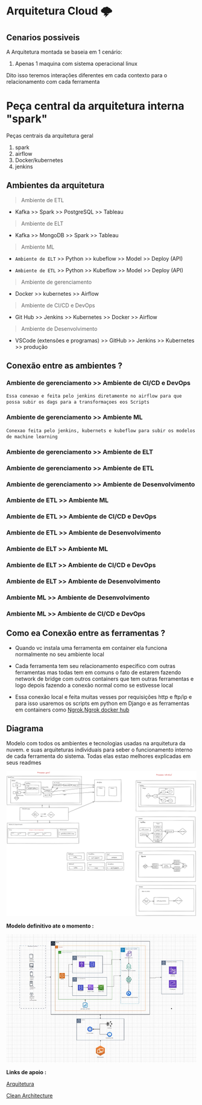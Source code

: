# Arquitetura Cloud 🌩

## **Cenarios possiveis**

A Arquitetura montada se baseia em 1 cenário:

1. Apenas 1 maquina com sistema operacional linux

Dito isso teremos interações diferentes em cada contexto para o relacionamento com cada ferramenta

# Peça central da arquitetura interna "spark"

Peças centrais da arquitetura geral

1. spark
2. airflow
3. Docker/kubernetes
4. jenkins

## **Ambientes da arquitetura**

> Ambiente de ETL

- Kafka >> Spark >> PostgreSQL >> Tableau

> Ambiente de ELT

- Kafka >> MongoDB >> Spark >> Tableau

> Ambiente ML

- `Ambiente de ELT` >> Python >> kubeflow >> Model >> Deploy (API)

- `Ambiente de ETL` >> Python >> Kubeflow >> Model >> Deploy (API)

> Ambiente de gerenciamento

- Docker >> kubernetes >> Airflow

> Ambiente de CI/CD e DevOps

- Git Hub >> Jenkins >> Kubernetes >> Docker >> Airflow

> Ambiente de Desenvolvimento

- VSCode (extensões e programas) >> GitHub >> Jenkins >> Kubernetes >> produção

## **Conexão entre as ambientes ?**

### Ambiente de gerenciamento >> Ambiente de CI/CD e DevOps

    Essa conexao e feita pelo jenkins diretamente no airflow para que possa subir os dags para a transformaçoes eos Scripts

### Ambiente de gerenciamento >> Ambiente ML

    Conexao feita pelo jenkins, kubernets e kubeflow para subir os modelos de machine learning

### Ambiente de gerenciamento >> Ambiente de ELT

### Ambiente de gerenciamento >> Ambiente de ETL

### Ambiente de gerenciamento >> Ambiente de Desenvolvimento

### Ambiente de ETL >> Ambiente ML

### Ambiente de ETL >> Ambiente de CI/CD e DevOps

### Ambiente de ETL >> Ambiente de Desenvolvimento

### Ambiente de ELT >> Ambiente ML

### Ambiente de ELT >> Ambiente de CI/CD e DevOps

### Ambiente de ELT >> Ambiente de Desenvolvimento

### Ambiente ML >> Ambiente de Desenvolvimento

### Ambiente ML >> Ambiente de CI/CD e DevOps

## **Como ea Conexão entre as ferramentas ?**

- Quando vc instala uma ferramenta em container ela funciona normalmente no seu ambiente local

- Cada ferramenta tem seu relacionamento especifico com outras ferramentas mas todas tem em comuns o fato de estarem fazendo network de bridge com outros containers que tem outras ferramentas e logo depois fazendo a conexão normal como se estivesse local

- Essa conexão local e feita muitas vesses por requisições http e ftp/ip e para isso usaremos os scripts em python em Django e as ferramentas em containers como [Ngrok](https://ngrok.com/),[Ngrok docker hub](https://hub.docker.com/r/ngrok/ngrok)

## **Diagrama**

Modelo com todos os ambientes e tecnologias usadas na arquitetura da nuvem. e suas arquiteturas individuais para seber o funcionamento interno de cada ferramenta do sistema. Todas elas estao melhores explicadas em seus readmes

![Ambientes](Model/Ambientes.png)

**Modelo definitivo ate o momento :**

![modelo](Model/Modelo%20com%20uma%20maquina.jpg)

**Links de apoio :**

[Arquitetura](https://www.vmware.com/br/topics/glossary/content/cloud-architecture.html)

[Clean Architecture](https://www.youtube.com/watch?v=ow8UUjS5vzU)
